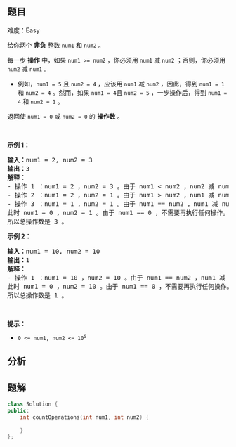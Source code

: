 
## 题目
难度：Easy
<p>给你两个 <strong>非负</strong> 整数 <code>num1</code> 和 <code>num2</code> 。</p>

<p>每一步 <strong>操作</strong>&nbsp;中，如果 <code>num1 &gt;= num2</code> ，你必须用 <code>num1</code> 减 <code>num2</code> ；否则，你必须用 <code>num2</code> 减 <code>num1</code> 。</p>

<ul>
	<li>例如，<code>num1 = 5</code> 且 <code>num2 = 4</code> ，应该用&nbsp;<code>num1</code> 减 <code>num2</code> ，因此，得到 <code>num1 = 1</code> 和 <code>num2 = 4</code> 。然而，如果 <code>num1 = 4</code>且 <code>num2 = 5</code> ，一步操作后，得到 <code>num1 = 4</code> 和 <code>num2 = 1</code> 。</li>
</ul>

<p>返回使 <code>num1 = 0</code> 或 <code>num2 = 0</code> 的 <strong>操作数</strong> 。</p>

<p>&nbsp;</p>

<p><strong>示例 1：</strong></p>

<pre>
<strong>输入：</strong>num1 = 2, num2 = 3
<strong>输出：</strong>3
<strong>解释：</strong>
- 操作 1 ：num1 = 2 ，num2 = 3 。由于 num1 &lt; num2 ，num2 减 num1 得到 num1 = 2 ，num2 = 3 - 2 = 1 。
- 操作 2 ：num1 = 2 ，num2 = 1 。由于 num1 &gt; num2 ，num1 减 num2 。
- 操作 3 ：num1 = 1 ，num2 = 1 。由于 num1 == num2 ，num1 减 num2 。
此时 num1 = 0 ，num2 = 1 。由于 num1 == 0 ，不需要再执行任何操作。
所以总操作数是 3 。
</pre>

<p><strong>示例 2：</strong></p>

<pre>
<strong>输入：</strong>num1 = 10, num2 = 10
<strong>输出：</strong>1
<strong>解释：</strong>
- 操作 1 ：num1 = 10 ，num2 = 10 。由于 num1 == num2 ，num1 减 num2 得到 num1 = 10 - 10 = 0 。
此时 num1 = 0 ，num2 = 10 。由于 num1 == 0 ，不需要再执行任何操作。
所以总操作数是 1 。
</pre>

<p>&nbsp;</p>

<p><strong>提示：</strong></p>

<ul>
	<li><code>0 &lt;= num1, num2 &lt;= 10<sup>5</sup></code></li>
</ul>

## 分析

## 题解
```cpp
class Solution {
public:
    int countOperations(int num1, int num2) {
        
    }
};
```